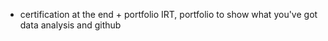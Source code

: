 * certification at the end + portfolio
IRT, portfolio to show what you've got
data analysis and github